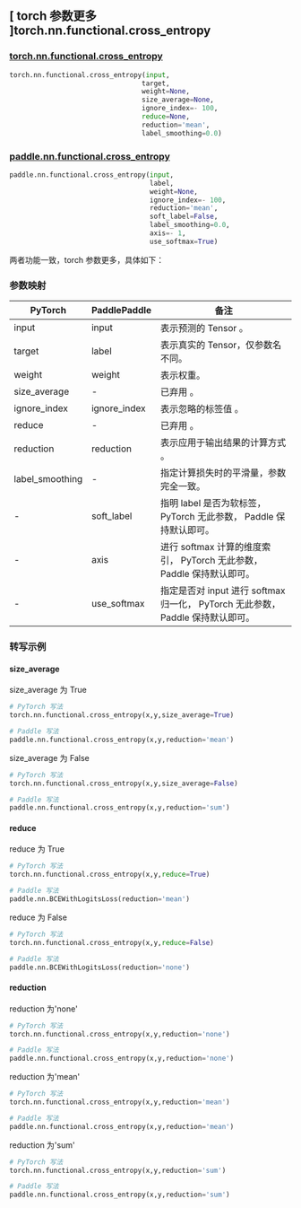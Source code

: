 ## [ torch 参数更多 ]torch.nn.functional.cross_entropy

### [torch.nn.functional.cross_entropy](https://pytorch.org/docs/stable/generated/torch.nn.functional.cross_entropy.html?highlight=cross_#torch.nn.functional.cross_entropy)

```python
torch.nn.functional.cross_entropy(input,
                                 target,
                                 weight=None,
                                 size_average=None,
                                 ignore_index=- 100,
                                 reduce=None,
                                 reduction='mean',
                                 label_smoothing=0.0)
```

### [paddle.nn.functional.cross_entropy](https://www.paddlepaddle.org.cn/documentation/docs/zh/develop/api/paddle/nn/functional/cross_entropy_cn.html)

```python
paddle.nn.functional.cross_entropy(input,
                                   label,
                                   weight=None,
                                   ignore_index=- 100,
                                   reduction='mean',
                                   soft_label=False,
                                   label_smoothing=0.0,
                                   axis=- 1,
                                   use_softmax=True)
```

两者功能一致，torch 参数更多，具体如下：

### 参数映射

| PyTorch       | PaddlePaddle | 备注                                                   |
| ------------- | ------------ | ------------------------------------------------------ |
| input          | input         | 表示预测的 Tensor 。                                     |
| target          | label         | 表示真实的 Tensor，仅参数名不同。                                     |
| weight          | weight         | 表示权重。                                     |
| size_average    | -         | 已弃用 。                                     |
| ignore_index          | ignore_index         | 表示忽略的标签值 。                                     |
| reduce          | -         | 已弃用 。                                     |
| reduction          | reduction         | 表示应用于输出结果的计算方式 。                                     |
| label_smoothing | -     | 指定计算损失时的平滑量，参数完全一致。|
| -               | soft_label | 指明 label 是否为软标签， PyTorch 无此参数， Paddle 保持默认即可。|
| -                  | axis | 进行 softmax 计算的维度索引， PyTorch 无此参数， Paddle 保持默认即可。|
| -                  | use_softmax | 指定是否对 input 进行 softmax 归一化， PyTorch 无此参数， Paddle 保持默认即可。|

### 转写示例
#### size_average

size_average 为 True

```python
# PyTorch 写法
torch.nn.functional.cross_entropy(x,y,size_average=True)

# Paddle 写法
paddle.nn.functional.cross_entropy(x,y,reduction='mean')
```

size_average 为 False

```python
# PyTorch 写法
torch.nn.functional.cross_entropy(x,y,size_average=False)

# Paddle 写法
paddle.nn.functional.cross_entropy(x,y,reduction='sum')
```

#### reduce

reduce 为 True

```python
# PyTorch 写法
torch.nn.functional.cross_entropy(x,y,reduce=True)

# Paddle 写法
paddle.nn.BCEWithLogitsLoss(reduction='mean')
```

reduce 为 False

```python
# PyTorch 写法
torch.nn.functional.cross_entropy(x,y,reduce=False)

# Paddle 写法
paddle.nn.BCEWithLogitsLoss(reduction='none')
```

#### reduction

reduction 为'none'

```python
# PyTorch 写法
torch.nn.functional.cross_entropy(x,y,reduction='none')

# Paddle 写法
paddle.nn.functional.cross_entropy(x,y,reduction='none')
```

reduction 为'mean'

```python
# PyTorch 写法
torch.nn.functional.cross_entropy(x,y,reduction='mean')

# Paddle 写法
paddle.nn.functional.cross_entropy(x,y,reduction='mean')
```

reduction 为'sum'

```python
# PyTorch 写法
torch.nn.functional.cross_entropy(x,y,reduction='sum')

# Paddle 写法
paddle.nn.functional.cross_entropy(x,y,reduction='sum')
```
